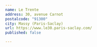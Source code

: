 ```yaml
---
name: Le Trente
address: 30, avenue Carnot
postalcode: "91300"
city: Massy (Paris-Saclay)
url: https://www.le30.paris-saclay.com/
published: false

---
```


